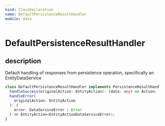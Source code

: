 ```yaml
---
kind: ClassDeclaration
name: DefaultPersistenceResultHandler
module: data
---
```


# DefaultPersistenceResultHandler

## description

Default handling of responses from persistence operation,
specifically an EntityDataService

```ts
class DefaultPersistenceResultHandler implements PersistenceResultHandler {
  handleSuccess(originalAction: EntityAction): (data: any) => Action;
  handleError(
    originalAction: EntityAction
  ): (
    error: DataServiceError | Error
  ) => EntityAction<EntityActionDataServiceError>;
}
```
